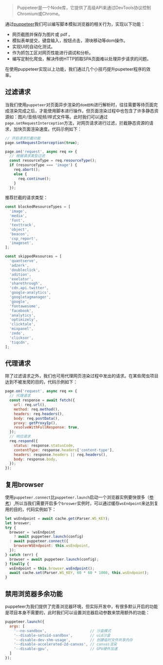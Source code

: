 > Puppeteer是一个Node库，它提供了高级API来通过DevTools协议控制Chromium或Chrome。

通过[puppeteer](https://github.com/GoogleChrome/puppeteer/blob/master/docs/api.md)我们可以编写脚本模拟浏览器的相关行为，实现以下功能：

- 网页截图并保存为图片或 pdf 。
- 模拟表单提交，键盘输入，按钮点击，滑块移动等dom操作。
- 实现UI的自动化测试。
- 作为抓包工区对网页性能进行调试和分析。
- 编写定制化爬虫，解决传统HTTP抓取SPA页面难以处理异步请求的问题。

在使用puppeteer实现以上功能，我们通过几个小技巧提升pupeteer程序的效率。

## 过滤请求

当我们使用`puppeteer`对页面异步渲染的`dom结构`进行解析时，往往需要等待页面完成渲染完成之后，才能使用脚本进行操作。但页面渲染过程中也包含了许多静态资源如：图片/音频/视频/样式文件等。此时我们可以通过`page.setRequestInterception`方法，对网页请求进行过滤，拦截静态资源的请求，加快页面渲染速度。代码示例如下：

```js 
// 开启请求拦截功能
page.setRequestInterception(true);

page.on('request', async req => {
  // 根据请求类型过滤
  const resourceType = req.resourceType();
  if (resourceType === 'image') {
    req.abort();
    else {
      req.continue();
    }
  });
```

推荐拦截的请求类型：

```js 
const blockedResourceTypes = [
  'image',
  'media',
  'font',
  'texttrack',
  'object',
  'beacon',
  'csp_report',
  'imageset',
];

const skippedResources = [
  'quantserve',
  'adzerk',
  'doubleclick',
  'adition',
  'exelator',
  'sharethrough',
  'cdn.api.twitter',
  'google-analytics',
  'googletagmanager',
  'google',
  'fontawesome',
  'facebook',
  'analytics',
  'optimizely',
  'clicktale',
  'mixpanel',
  'zedo',
  'clicksor',
  'tiqcdn',
];
```

## 代理请求

除了过滤请求之外，我们也可用代理网页渲染过程中发出的请求。在某些爬虫项目达到不被发爬的目的，代码示例如下：

```js 
page.on('request', async req => {
  // 代理请求
  const response = await fetch({
    url: req.url(),
    method: req.method(),
    headers: req.headers(),
    body: req.postData(),
    proxy: getProxyIp(),
    resolveWithFullResponse: true,
  });
  // 响应请求
  req.respond({
    status: response.statusCode,
    contentType: response.headers['content-type'],
    headers: response.headers || req.headers(),
    body: response.body,
  });
});
```

## 复用browser

使用`puppeteer.connect`比`puppeteer.launch`启动一个浏览器实例要快很多（[参考](https://stackoverflow.com/questions/52431775/whats-the-performance-difference-of-puppeteer-launch-versus-puppeteer-connect)）,所以当我们需要开启多个`broswer`实例时，可以通过缓存`wsEndpoint`来达到复用的目的，代码实例如下：

```js 
let wsEndpoint = await cache.get(Parser.WS_KEY);
let broswer;
try {
  browser = !wsEndpoint
    ? await puppeteer.launch(config)
  : await puppeteer.connect({
    browserWSEndpoint: this.wsEndpoint,
  });
} catch (err) {
  browser = await puppeteer.launch(config);
} finally {
  wsEndpoint = this.browser.wsEndpoint();
  await cache.set(Parser.WS_KEY, 60 * 60 * 1000, this.wsEndpoint);
}
```

## 禁用浏览器多余功能

puppeteer为我们提供了完善浏览器环境，但实际开发中，有很多默认开启的功能是项目本身不需要的，此时我们可以设置浏览器启动参数来禁用额外的功能：

```js 
puppeteer.launch({
  args: [
    '--no-sandbox',                    // 沙盒模式
    '--disable-setuid-sandbox',        // uid沙盒
    '--disable-dev-shm-usage',         // 创建临时文件共享内存
    '--disable-accelerated-2d-canvas', // canvas渲染
    '--disable-gpu',                   // GPU硬件加速
  ]
});
```

